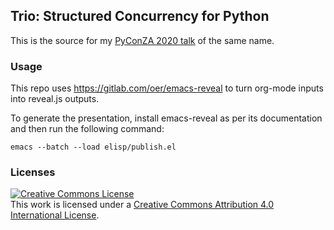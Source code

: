 ## Trio: Structured Concurrency for Python

This is the source for my
[PyConZA 2020 talk](https://za.pycon.org/talks/23-trio-structured-concurrency-for-python/) of the same name.

### Usage

This repo uses https://gitlab.com/oer/emacs-reveal to turn org-mode inputs into
reveal.js outputs.

To generate the presentation, install emacs-reveal as per its documentation and
then run the following command:

```
emacs --batch --load elisp/publish.el
```

### Licenses

<a rel="license" href="http://creativecommons.org/licenses/by/4.0/"><img alt="Creative Commons License" style="border-width:0" src="https://i.creativecommons.org/l/by/4.0/88x31.png" /></a><br />This work is licensed under a <a rel="license" href="http://creativecommons.org/licenses/by/4.0/">Creative Commons Attribution 4.0 International License</a>.
